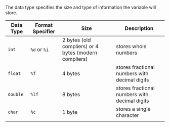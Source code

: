 The data type specifies the size and type of information the variable will store.



| Data Type | Format Specifier | Size                                                  | Description                                   |
| --------- | ---------------- | ----------------------------------------------------- | --------------------------------------------- |
| `int`     | `%d` or `%i`     | 2 bytes (old compliers) or 4 bytes (modern compliers) | stores whole numbers                          |
| `float`   | `%f`             | 4 bytes                                               | stores fractional numbers with decimal digits |
| `double`  | `%lf`            | 8 bytes                                               | stores fractional numbers with decimal digits |
| `char`    | `%c`             | 1 byte                                                | stores a single character                     |
|           |                  |                                                       |                                               |




